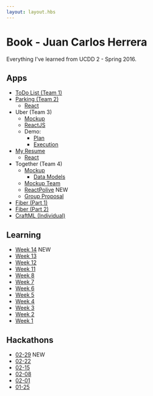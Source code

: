 ```yaml
---
layout: layout.hbs
---
```


# Book - Juan Carlos Herrera

Everything I've learned from UCDD 2 - Spring 2016.

## Apps

* [ToDo List (Team 1)](/apps/todos/)
* [Parking (Team 2)](/apps/parking/) 
	* [React](/apps/parking/react/) 
* Uber (Team 3) 
  * [Mockup](/apps/uber/mockup/index.html)
  * [ReactJS](/apps/uber/)
  * Demo: 
    * [Plan](/apps/uber/demo/plan.html)
    * [Execution](/apps/uber/demo/execution.html)
* [My Resume](apps/resume/)
	* [React](apps/resume/react)
* Together (Team 4) 
  * [Mockup](/apps/together/mockup)
    * [Data Models](/apps/together/mockup/data.html)
  * [Mockup Team](/apps/together/mockup-team) 
  * [ReactPolive](/apps/together/mockup-team/new) <span class="chip red">NEW</span>
  * [Group Proposal](/apps/together/proposal/index.html)
* [Fiber (Part 1)](https://github.com/jcherrera/fiber)
* [Fiber (Part 2)](https://ucdd2-fiber.firebaseapp.com/)
* [CraftML (Individual)](https://craftml.io/A88Yd)

## Learning
* [Week 14](learning/week14) <span class="chip red">NEW</span>
* [Week 13](learning/week13)
* [Week 12](learning/week12)
* [Week 11](learning/week11)  
* [Week 8](learning/week8)
* [Week 7](learning/week7)
* [Week 6](learning/week6)
* [Week 5](learning/week5)
* [Week 4](learning/week4)
* [Week 3](learning/week3)
* [Week 2](learning/week2)
* [Week 1](learning/week1)


## Hackathons
* [02-29](hackathons/02-29) <span class="chip red">NEW</span>
* [02-22](hackathons/02-22)
* [02-15](hackathons/02-15)
* [02-08](hackathons/02-08)
* [02-01](hackathons/02-01)
* [01-25](hackathons/01-25)
